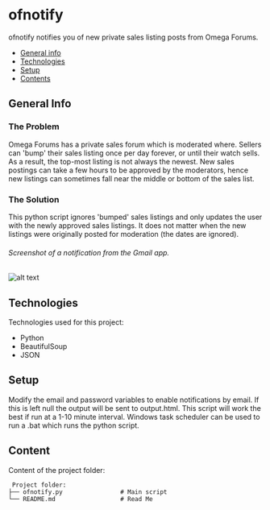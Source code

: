 # ofnotify
ofnotify notifies you of new private sales listing posts from Omega Forums. 

* [General info](#general-info)
* [Technologies](#technologies)
* [Setup](#setup)
* [Contents](#content)

## General Info
### The Problem
Omega Forums has a private sales forum which is moderated where. Sellers can 'bump' their sales listing once per day forever, 
or until their watch sells. As a result, the top-most listing is not always the newest. New sales postings can take a few hours to
be approved by the moderators, hence new listings can sometimes fall near the middle or bottom of the sales list. 

### The Solution
This python script ignores 'bumped' sales listings and only updates the user with the newly approved sales listings. It does not 
matter when the new listings were originally posted for moderation (the dates are ignored).

###### Screenshot of a notification from the Gmail app.
![alt text](https://i.imgur.com/6ZE6z89.jpg)

## Technologies
Technologies used for this project:
* Python
* BeautifulSoup
* JSON

## Setup
Modify the email and password variables to enable notifications by email. If this is left null the output will be sent to output.html.
This script will work the best if run at a 1-10 minute interval.
Windows task scheduler can be used to run a .bat which runs the python script.

## Content
Content of the project folder:

```
 Project folder:
├── ofnotify.py                # Main script
└── README.md                  # Read Me
